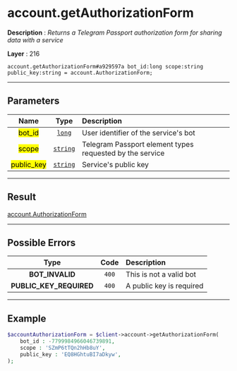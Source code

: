 # account.getAuthorizationForm

**Description** : *Returns a Telegram Passport authorization form for sharing data with a service*

**Layer** : 216

```tl
account.getAuthorizationForm#a929597a bot_id:long scope:string public_key:string = account.AuthorizationForm;
```

---

## Parameters

| Name | Type | Description |
| :---: | :---: | :--- |
| <mark>bot_id</mark> | [`long`](type/long) | User identifier of the service's bot |
| <mark>scope</mark> | [`string`](type/string) | Telegram Passport element types requested by the service |
| <mark>public_key</mark> | [`string`](type/string) | Service's public key |

---

## Result

[account.AuthorizationForm](type/account.AuthorizationForm)

---

## Possible Errors

| Type | Code | Description |
| :---: | :---: | :--- |
| **BOT_INVALID** | `400` | This is not a valid bot |
| **PUBLIC_KEY_REQUIRED** | `400` | A public key is required |

---

## Example

```php
$accountAuthorizationForm = $client->account->getAuthorizationForm(
	bot_id : -7799984966046739891,
	scope : 'SZmP6tTQn2hHb8uY',
	public_key : 'EQ8HGhtuBI7aDkyw',
);
```
